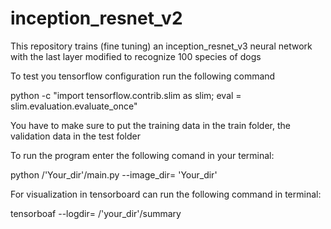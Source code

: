 # inception_resnet_v2
This repository trains (fine tuning) an inception_resnet_v3 neural network with the last layer modified to recognize 100 species of dogs

To test you tensorflow configuration run the following command

python -c "import tensorflow.contrib.slim as slim; eval = slim.evaluation.evaluate_once"

You have to make sure to put the training data in the train folder, the validation data in the test folder

To run the program enter the following comand in your terminal:


python /'Your_dir'/main.py --image_dir= 'Your_dir'


For visualization in tensorboard can run the following command in terminal:

tensorboaf --logdir= /'your_dir'/summary

